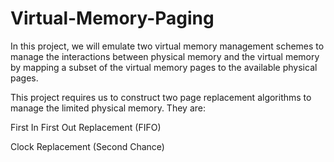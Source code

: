 # Virtual-Memory-Paging
In this project, we will emulate two virtual memory management schemes to manage the interactions between physical memory and the virtual memory by mapping a subset of the virtual memory pages to the available physical pages.

This project requires us to construct two page replacement algorithms to manage the limited physical memory. They are:

First In First Out Replacement (FIFO)

Clock Replacement (Second Chance)
